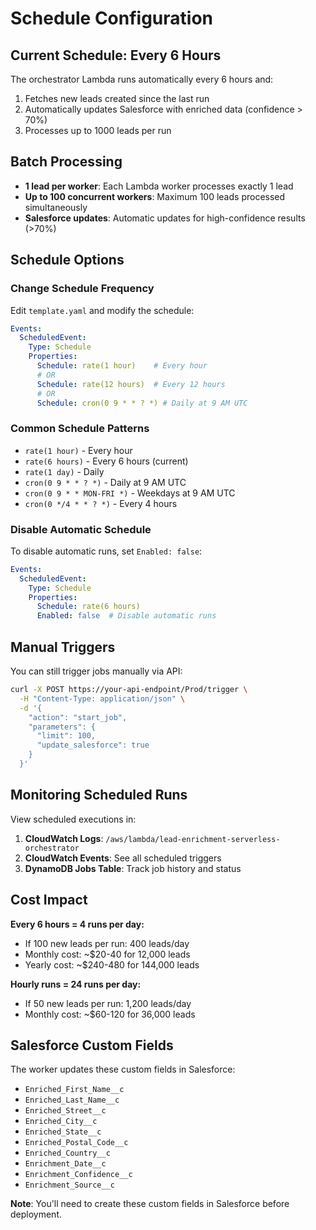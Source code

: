 # Schedule Configuration

## Current Schedule: Every 6 Hours

The orchestrator Lambda runs automatically every 6 hours and:
1. Fetches new leads created since the last run
2. Automatically updates Salesforce with enriched data (confidence > 70%)
3. Processes up to 1000 leads per run

## Batch Processing

- **1 lead per worker**: Each Lambda worker processes exactly 1 lead
- **Up to 100 concurrent workers**: Maximum 100 leads processed simultaneously  
- **Salesforce updates**: Automatic updates for high-confidence results (>70%)

## Schedule Options

### Change Schedule Frequency

Edit `template.yaml` and modify the schedule:

```yaml
Events:
  ScheduledEvent:
    Type: Schedule
    Properties:
      Schedule: rate(1 hour)    # Every hour
      # OR
      Schedule: rate(12 hours)  # Every 12 hours
      # OR  
      Schedule: cron(0 9 * * ? *) # Daily at 9 AM UTC
```

### Common Schedule Patterns

- `rate(1 hour)` - Every hour
- `rate(6 hours)` - Every 6 hours (current)
- `rate(1 day)` - Daily
- `cron(0 9 * * ? *)` - Daily at 9 AM UTC
- `cron(0 9 * * MON-FRI *)` - Weekdays at 9 AM UTC
- `cron(0 */4 * * ? *)` - Every 4 hours

### Disable Automatic Schedule

To disable automatic runs, set `Enabled: false`:

```yaml
Events:
  ScheduledEvent:
    Type: Schedule
    Properties:
      Schedule: rate(6 hours)
      Enabled: false  # Disable automatic runs
```

## Manual Triggers

You can still trigger jobs manually via API:

```bash
curl -X POST https://your-api-endpoint/Prod/trigger \
  -H "Content-Type: application/json" \
  -d '{
    "action": "start_job", 
    "parameters": {
      "limit": 100,
      "update_salesforce": true
    }
  }'
```

## Monitoring Scheduled Runs

View scheduled executions in:
1. **CloudWatch Logs**: `/aws/lambda/lead-enrichment-serverless-orchestrator`
2. **CloudWatch Events**: See all scheduled triggers
3. **DynamoDB Jobs Table**: Track job history and status

## Cost Impact

**Every 6 hours = 4 runs per day:**
- If 100 new leads per run: 400 leads/day
- Monthly cost: ~$20-40 for 12,000 leads
- Yearly cost: ~$240-480 for 144,000 leads

**Hourly runs = 24 runs per day:**
- If 50 new leads per run: 1,200 leads/day  
- Monthly cost: ~$60-120 for 36,000 leads

## Salesforce Custom Fields

The worker updates these custom fields in Salesforce:
- `Enriched_First_Name__c`
- `Enriched_Last_Name__c` 
- `Enriched_Street__c`
- `Enriched_City__c`
- `Enriched_State__c`
- `Enriched_Postal_Code__c`
- `Enriched_Country__c`
- `Enrichment_Date__c`
- `Enrichment_Confidence__c`
- `Enrichment_Source__c`

**Note**: You'll need to create these custom fields in Salesforce before deployment.